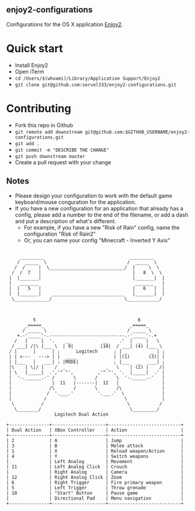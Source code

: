 enjoy2-configurations
---------------------

Configurations for the OS X application [Enjoy2](https://github.com/fyhuang/enjoy2).

# Quick start

* Install Enjoy2
* Open iTerm
* `cd /Users/$(whoami)/Library/Application Support/Enjoy2`
* `git clone git@github.com:servel333/enjoy2-configurations.git`

# Contributing

* Fork this repo in Github
* `git remote add downstream git@github.com:$GITHUB_USERNAME/enjoy2-configurations.git`
* `git add .`
* `git commit -m "DESCRIBE THE CHANGE"`
* `git push downstream master`
* Create a pull request with your change

## Notes

* Please design your configuration to work with the default game keyboard/mouse conguration for the application.
* If you have a new configuration for an application that already has a config, please add a number to the end of the filename, or add a dash and put a description of what's different.
  * For example, if you have a new "Risk of Rain" config, name the configuration "Risk of Rain2"
  * Or, you can name your config "Minecraft - Inverted Y Axis"

##

```
     _________                                _________
    /  _____  \                              /  _____  \
   /  /     |  \____________________________/  |     \  \
  /  /  7   |                                  |   8  \  \
 |  |_______|                                  |_______|  |
 |   _______                                    _______   |
 |  |   5   |                                  |   6   |  |
 |  |_______|    ___________________________   |_______|  |
  \_____________/                           \____________/



          5                                      6
       _=====_                                _=====_
      / _____ \                              / _____ \
    +.-'_____'-.----------------------------.-'_____'-.+
   /   |     |  '.    __            __    .'  |  _  |   \
  / ___| /|\ |___ \  | 9|          |10|  / ___| (4) |___ \
 / |      |      | ;      Logitech      ; | _         _ | ;
 | | <---   ---> | |  ____              | |(1)       (3)| |
 | |___   |   ___| ; |MODE|             ; |___   _   ___| ;
 |\    | \|/ |    /  _               _   \    | (2) |    /|
 | \   |_____|  .','" "',         ,'" "', '.  |_____|  .' |
 |  '-.______.-' /       \       /       \  '-._____.-'   |
 |               |  11   |-------|  12   |                |
 |              /\       /       \       /\               |
 |             /  '.___.'         '.___.'  \              |
 |            /                             \             |
  \          /                               \           /
   \________/                                 \_________/
                  Logitech Dual Action
```
```
+---------------+--------------------+---------------------------+
| Dual Action   | XBox Controller    | Action                    |
+---------------+--------------------+---------------------------+
| 2             | A                  | Jump                      |
| 3             | B                  | Melee attack              |
| 1             | X                  | Reload weapon/Action      |
| 4             | Y                  | Switch weapons            |
|               | Left Analog        | Movement                  |
| 11            | Left Analog Click  | Crouch                    |
|               | Right Analog       | Camera                    |
| 12            | Right Analog Click | Zoom                      |
| 6             | Right Trigger      | Fire primary weapon       |
| 5             | Left Trigger       | Throw grenade             |
| 10            | "Start" Button     | Pause game                |
|               | Directional Pad    | Menu navigation           |
+---------------+--------------------+---------------------------+
```



